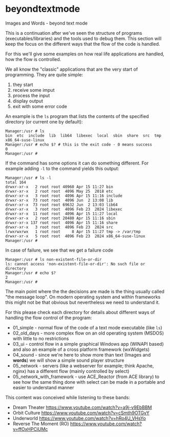 # beyondtextmode
Images and Words - beyond text mode

This is a continuation after we've seen the structure of programs (executables/libraries) and the tools used to debug them. 
This section will keep the focus on the different ways that the flow of the code is handled. 

For this we'll give some examples on how real life applications are handled, how the flow is controlled.

We all know the "classic" applications that are the very start of programming. They are quite simple:

1. they start
2. receive some imput
3. process the input
4. display output
5. exit with some error code

An example is the `ls` program that lists the contents of the specified directory (or current one by default):

```
Manager:/usr # ls
bin  etc  include  lib  lib64  libexec  local  sbin  share  src  tmp  x86_64-suse-linux
Manager:/usr # echo $? # this is the exit code - 0 means success
0
Manager:/usr #
```

If the command has some options it can do something different. For example adding `-l` to the command yields this output:
```
Manager:/usr # ls -l
total 164
drwxr-xr-x   2 root root 40960 Apr 15 11:27 bin
drwxr-xr-x   2 root root  4096 May 25  2018 etc
drwxr-xr-x   3 root root  4096 Apr 15 11:16 include
drwxr-xr-x  73 root root  4096 Jun  2 13:08 lib
drwxr-xr-x  73 root root 69632 Jun  2 13:03 lib64
drwxr-xr-x   3 root root  4096 Feb 23  2024 libexec
drwxr-xr-x  11 root root  4096 Apr 15 11:27 local
drwxr-xr-x   2 root root 20480 Apr 15 11:16 sbin
drwxr-xr-x 137 root root  4096 Apr 15 11:16 share
drwxr-xr-x   3 root root  4096 Feb 23  2024 src
lrwxrwxrwx   1 root root     8 Apr 15 11:27 tmp -> /var/tmp
drwxr-xr-x   5 root root  4096 Feb 23  2024 x86_64-suse-linux
Manager:/usr #
```
In case of failure, we see that we get a failure code

```
Manager:/usr # ls non-existent-file-or-dir
ls: cannot access 'non-existent-file-or-dir': No such file or directory
Manager:/usr # echo $?
2
Manager:/usr #
```

The main point where the the decisions are made is the thing usually called "the message loop".
On modern operating system and within frameworks this might not be that obvious but nevertheless we need to understand it.

For this please check each directory for details about different ways of handling the flow control of the program:

* 01_simple - normal flow of the code of a text mode executable (like `ls`)
* 02_old_days - more complex flow on an old operating system (MSDOS) with little to no restrictions
* 03_ui - control flow in a simple graphical Windows app (WINAPI based) and also an example of a cross platform framework (wxWidgets)
* 04_sound - since we're here to show more than text (Images and **words**) we will show a simple sound player structure
* 05_network - servers (like a webserver for example; think Apache, nginx) has a different flow (mainly controlled by select)
* 05_network_with_framework - use ACE_Reactor (from ACE library) to see how the same thing done with select can be made in a portable and easier to understand manner


This content was conceived while listening to these bands:

* Dream Theater https://www.youtube.com/watch?v=a9j-v9EbBBM
* Orbit Culture https://www.youtube.com/watch?v=cSmth9OTGvY
* Underworld https://www.youtube.com/watch?v=hRo4U_VHsYo
* Reverse The Moment (RO) https://www.youtube.com/watch?v=ffOxHPCiUMc

